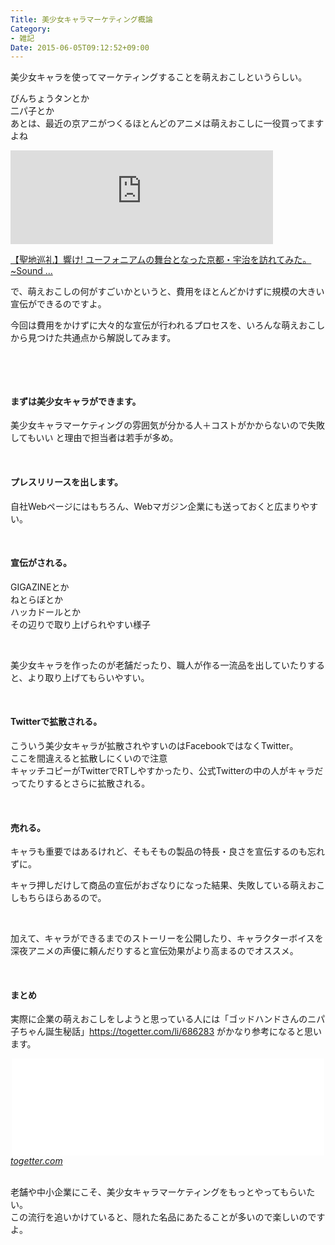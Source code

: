 ```yaml
---
Title: 美少女キャラマーケティング概論
Category:
- 雑記
Date: 2015-06-05T09:12:52+09:00
---
```



美少女キャラを使ってマーケティングすることを萌えおこしというらしい。

びんちょうタンとか<br />二パ子とか<br />あとは、最近の京アニがつくるほとんどのアニメは萌えおこしに一役買ってますよね

<iframe src="https://youtube.googleapis.com/v/8GvML2w377k&amp;source=uds" width="420" frameborder="0" allowfullscreen=""></iframe>

<a href="https://www.youtube.com/watch?v=8GvML2w377k">【聖地巡礼】響け! ユーフォニアムの舞台となった京都・宇治を訪れてみた。~Sound ...</a>

で、萌えおこしの何がすごいかというと、費用をほとんどかけずに規模の大きい宣伝ができるのですよ。

今回は費用をかけずに大々的な宣伝が行われるプロセスを、いろんな萌えおこしから見つけた共通点から解説してみます。

 

<!-- more -->

 
<h4>まずは美少女キャラができます。</h4>

美少女キャラマーケティングの雰囲気が分かる人＋コストがかからないので失敗してもいい と理由で担当者は若手が多め。

 
<h4>プレスリリースを出します。</h4>

自社Webページにはもちろん、Webマガジン企業にも送っておくと広まりやすい。

 
<h4>宣伝がされる。</h4>

GIGAZINEとか<br />ねとらぼとか<br />ハッカドールとか<br />その辺りで取り上げられやすい様子

 

美少女キャラを作ったのが老舗だったり、職人が作る一流品を出していたりすると、より取り上げてもらいやすい。

 
<h4>Twitterで拡散される。</h4>

こういう美少女キャラが拡散されやすいのはFacebookではなくTwitter。<br />ここを間違えると拡散しにくいので注意<br />キャッチコピーがTwitterでRTしやすかったり、公式Twitterの中の人がキャラだってたりするとさらに拡散される。

 
<h4>売れる。</h4>

キャラも重要ではあるけれど、そもそもの製品の特長・良さを宣伝するのも忘れずに。

キャラ押しだけして商品の宣伝がおざなりになった結果、失敗している萌えおこしもちらほらあるので。

 

加えて、キャラができるまでのストーリーを公開したり、キャラクターボイスを深夜アニメの声優に頼んだりすると宣伝効果がより高まるのでオススメ。

 
<h4>まとめ</h4>

実際に企業の萌えおこしをしようと思っている人には「ゴッドハンドさんのニパ子ちゃん誕生秘話」<a href="https://togetter.com/li/686283">https://togetter.com/li/686283</a> がかなり参考になると思います。

<iframe class="embed-card embed-webcard" style="display: block; width: 100%; height: 155px; max-width: 500px; margin: auto;" title="ゴッドハンドさんのニパ子ちゃん誕生秘話" src="//hatenablog-parts.com/embed?url=http%3A%2F%2Ftogetter.com%2Fli%2F686283" frameborder="0" scrolling="no"><a href="https://togetter.com/li/686283" data-mce-href="https://togetter.com/li/686283">ゴッドハンドさんのニパ子ちゃん誕生秘話</a></iframe><cite class="hatena-citation"><a href="https://togetter.com/li/686283">togetter.com</a></cite>

<br />老舗や中小企業にこそ、美少女キャラマーケティングをもっとやってもらいたい。<br />この流行を追いかけていると、隠れた名品にあたることが多いので楽しいのですよ。
